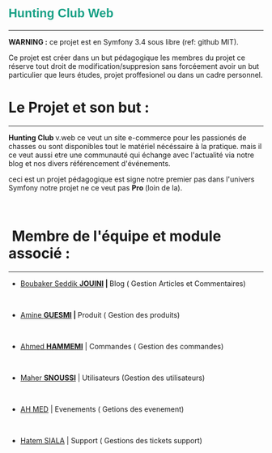<h1><span style="font-family:Verdana,Geneva,sans-serif"><span style="color:#16a085"><span style="font-size:24px"><strong>Hunting Club Web</strong></span></span></span></h1>

<hr />
<p><strong>WARNING :</strong>&nbsp;ce projet est en Symfony 3.4 sous libre (ref: github MIT).&nbsp;</p>

<p>Ce projet est cr&eacute;er dans un but p&eacute;dagogique les membres du projet ce r&eacute;serve tout droit de modification/suppresion sans forc&eacute;ement avoir un but particulier que leurs &eacute;tudes, projet proffesionel ou dans un cadre personnel.</p>

<h1><strong>Le Projet et son but&nbsp;:&nbsp;</strong></h1>

<hr />
<p><strong>Hunting Club </strong>v.web ce veut un site e-commerce pour les passion&eacute;s de chasses ou sont disponibles tout le mat&eacute;riel n&eacute;c&eacute;ssaire &agrave; la pratique. mais il ce veut aussi etre une communaut&eacute; qui &eacute;change avec l&#39;actualit&eacute; via notre blog et nos divers r&eacute;f&eacute;rencement d&#39;&eacute;v&eacute;nements.</p>

<p>ceci est un projet p&eacute;dagogique est signe notre premier pas dans l&#39;univers Symfony&nbsp;notre projet ne ce veut pas <strong>Pro&nbsp;</strong>(loin de la).&nbsp;</p>

<p>&nbsp;</p>

<h1><strong>&nbsp;Membre de l&#39;&eacute;quipe et module associ&eacute; :&nbsp;</strong></h1>

<hr />
<ul>
	<li><a href="https://www.facebook.com/bjouini">Boubaker Seddik </a><strong><a href="https://www.facebook.com/bjouini">JOUINI</a> |&nbsp;</strong>Blog ( Gestion Articles et Commentaires)</li>
</ul>

<p>&nbsp;</p>

<ul>
	<li><a href="https://www.facebook.com/TheAmineGuesmi">Amine </a><strong><a href="https://www.facebook.com/TheAmineGuesmi">GUESMI</a>&nbsp;|&nbsp;</strong>Produit ( Gestion des produits)&nbsp;</li>
</ul>

<p>&nbsp;</p>

<ul>
	<li><a href="https://www.facebook.com/hammami.ahmed.3">Ahmed <strong>HAMMEMI</strong></a>&nbsp;| Commandes ( Gestion des commandes)&nbsp;</li>
</ul>

<p>&nbsp;</p>

<ul>
	<li><a href="https://www.facebook.com/maher.mdr09">Maher <strong>SNOUSSI</strong></a>&nbsp;| Utilisateurs (Gestion des utilisateurs)&nbsp;</li>
</ul>

<p>&nbsp;</p>

<ul>
	<li><a href="https://www.facebook.com/ahmedi5345">AH MED</a> | Evenements ( Getions des evenement)&nbsp;&nbsp;</li>
</ul>

<p>&nbsp;</p>

<ul>
	<li><a href="https://www.facebook.com/siala.hatem">Hatem SIALA</a> | Support ( Gestions des tickets support)</li>
</ul>

<p>&nbsp;</p>
